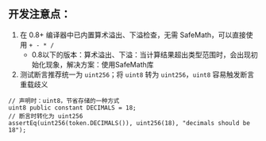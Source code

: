 ## 开发注意点：

1. 在 0.8+ 编译器中已内置算术溢出、下溢检查，无需 SafeMath，可以直接使用 `+ - * /`
   - 0.8以下的版本：算术溢出、下溢：当计算结果超出类型范围时，会出现初始化现象，解决方案：使用SafeMath库
2. 测试断言推荐统一为 `uint256`；将 `uint8` 转为 `uint256`，`uint8` 容易触发断言重载歧义

```solidity
// 声明时：uint8，节省存储的一种方式
uint8 public constant DECIMALS = 18;
// 断言时转化为 uint256
assertEq(uint256(token.DECIMALS()), uint256(18), "decimals should be 18");
```
